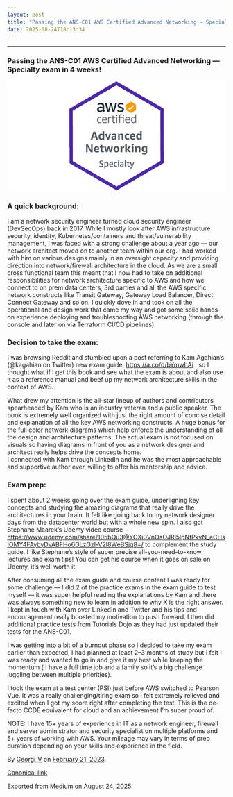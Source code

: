 ```yaml
---
layout: post
title: "Passing the ANS-C01 AWS Certified Advanced Networking — Specialty exam in 4 weeks!"
date: 2025-08-24T18:13:34
---
```


* * *

### Passing the ANS-C01 AWS Certified Advanced Networking — Specialty exam in 4 weeks!

![](/assets/images/passing-the-ans-c01-aws-certified-advanced-networking-specialty-exam-in-4-weeks-0.png)

### A quick background:

I am a network security engineer turned cloud security engineer (DevSecOps) back in 2017. While I mostly look after AWS infrastructure security, identity, Kubernetes/containers and threat/vulnerability management, I was faced with a strong challenge about a year ago — our network architect moved on to another team within our org. I had worked with him on various designs mainly in an oversight capacity and providing direction into network/firewall architecture in the cloud. As we are a small cross functional team this meant that I now had to take on additional responsibilities for network architecture specific to AWS and how we connect to on prem data centers, 3rd parties and all the AWS specific network constructs like Transit Gateway, Gateway Load Balancer, Direct Connect Gateway and so on. I quickly dove in and took on all the operational and design work that came my way and got some solid hands-on experience deploying and troubleshooting AWS networking (through the console and later on via Terraform CI/CD pipelines).

### Decision to take the exam:

I was browsing Reddit and stumbled upon a post referring to Kam Agahian’s (@kagahian on Twitter) new exam guide: <https://a.co/d/bYmwhAi> , so I thought what if I get this book and see what the exam is about and also use it as a reference manual and beef up my network architecture skills in the context of AWS.

What drew my attention is the all-star lineup of authors and contributors spearheaded by Kam who is an industry veteran and a public speaker. The book is extremely well organized with just the right amount of concise detail and explanation of all the key AWS networking constructs. A huge bonus for the full color network diagrams which help enforce the understanding of all the design and architecture patterns. The actual exam is not focused on visuals so having diagrams in front of you as a network designer and architect really helps drive the concepts home.  
I connected with Kam through LinkedIn and he was the most approachable and supportive author ever, willing to offer his mentorship and advice.

### Exam prep:

I spent about 2 weeks going over the exam guide, underligning key concepts and studying the amazing diagrams that really drive the architectures in your brain. It felt like going back to my network designer days from the datacenter world but with a whole new spin. I also got Stephane Maarek’s Udemy video course — <https://www.udemy.com/share/105bQu3@YOXi0VnOsOJRi5lpNtPkvN_eCHsIOMY4FAybyDvABFHo6GLzGzl-V2l8WeBSjq8=/> to complement the study guide. I like Stephane’s style of super precise all-you-need-to-know lectures and exam tips! You can get his course when it goes on sale on Udemy, it’s well worth it.

After consuming all the exam guide and course content I was ready for some challenge — I did 2 of the practice exams in the exam guide to test myself — it was super helpful reading the explanations by Kam and there was always something new to learn in addition to why X is the right answer. I kept in touch with Kam over LinkedIn and Twitter and his tips and encouragement really boosted my motivation to push forward. I then did additional practice tests from Tutorials Dojo as they had just updated their tests for the ANS-C01.

I was getting into a bit of a burnout phase so I decided to take my exam earlier than expected, I had planned at least 2–3 months of study but I felt I was ready and wanted to go in and give it my best while keeping the momentum ( I have a full time job and a family so it’s a big challenge juggling between multiple priorities).

I took the exam at a test center (PSI) just before AWS switched to Pearson Vue. It was a really challenging/tiring exam so I felt extremely relieved and excited when I got my score right after completing the test. This is the de-facto CCDE equivalent for cloud and an achievement I’m super proud of.

NOTE: I have 15+ years of experience in IT as a network engineer, firewall and server administrator and security specialist on multiple platforms and 5+ years of working with AWS. Your mileage may vary in terms of prep duration depending on your skills and experience in the field.

By [Georgi_V](https://medium.com/@gvoden) on [February 21, 2023](https://medium.com/p/e3972107f45b).

[Canonical link](https://medium.com/@gvoden/passing-the-ans-c01-aws-certified-advanced-networking-specialty-exam-in-4-weeks-e3972107f45b)

Exported from [Medium](https://medium.com) on August 24, 2025.
